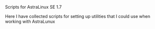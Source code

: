 Scripts for AstraLinux SE 1.7

Here I have collected scripts for setting up utilities that I could use when working with AstraLunux 
